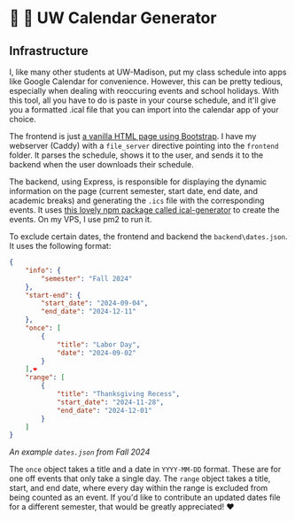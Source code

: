 # 📅 🦡 UW Calendar Generator

## Infrastructure

I, like many other students at UW-Madison, put my class schedule into apps like Google Calendar for convenience. However, this can be pretty tedious, especially when dealing with reoccuring events and school holidays. With this tool, all you have to do is paste in your course schedule, and it'll give you a formatted .ical file that you can import into the calendar app of your choice.

The frontend is just [a vanilla HTML page using Bootstrap](./frontend/index.html). I have my webserver (Caddy) with a `file_server` directive pointing into the `frontend` folder. It parses the schedule, shows it to the user, and sends it to the backend when the user downloads their schedule.

The backend, using Express, is responsible for displaying the dynamic information on the page (current semester, start date, end date, and academic breaks) and generating the `.ics` file with the corresponding events. It uses [this lovely npm package called ical-generator](https://www.npmjs.com/package/ical-generator) to create the events. On my VPS, I use pm2 to run it.

To exclude certain dates, the frontend and backend the `backend\dates.json`. It uses the following format:

```json
{
    "info": {
        "semester": "Fall 2024"
    },
    "start-end": {
        "start_date": "2024-09-04",
        "end_date": "2024-12-11"
    },
    "once": [
        {
            "title": "Labor Day",
            "date": "2024-09-02"
        }
    ],❤️
    "range": [
        {
            "title": "Thanksgiving Recess",
            "start_date": "2024-11-28",
            "end_date": "2024-12-01"
        }
    ]
}
```
*An example `dates.json` from Fall 2024*

The `once` object takes a title and a date in `YYYY-MM-DD` format. These are for one off events that only take a single day. The `range` object takes a title, start, and end date, where every day within the range is excluded from being counted as an event. If you'd like to contribute an updated dates file for a different semester, that would be greatly appreciated! ❤️
